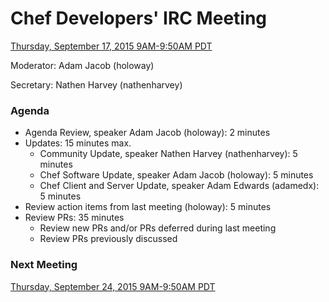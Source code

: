 # Chef Developers' IRC Meeting

[Thursday, September 17, 2015 9AM-9:50AM PDT](http://everytimezone.com/#2015-9-17,240,cn3)

Moderator:  Adam Jacob (holoway)

Secretary:  Nathen Harvey (nathenharvey)

### Agenda
* Agenda Review, speaker Adam Jacob (holoway): 2 minutes
* Updates: 15 minutes max.
  * Community Update, speaker Nathen Harvey (nathenharvey): 5 minutes
  * Chef Software Update, speaker Adam Jacob (holoway): 5 minutes
  * Chef Client and Server Update, speaker Adam Edwards (adamedx): 5 minutes
* Review action items from last meeting (holoway): 5 minutes
* Review PRs:  35 minutes
  * Review new PRs and/or PRs deferred during last meeting
  * Review PRs previously discussed

### Next Meeting

[Thursday, September 24, 2015 9AM-9:50AM PDT](http://everytimezone.com/#2015-9-24,240,cn3)
